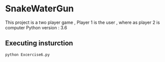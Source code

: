 # SnakeWaterGun

This project is a two player game , Player 1 is the user , where  as player 2 is computer
Python version : 3.6
 
## Executing insturction
 
 ```bash
python Excercise6.py 

```
